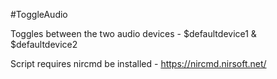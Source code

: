 #ToggleAudio

Toggles between the two audio devices -  $defaultdevice1 &amp; $defaultdevice2

Script requires nircmd be installed - https://nircmd.nirsoft.net/

